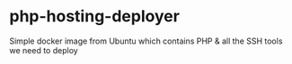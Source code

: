 # php-hosting-deployer

Simple docker image from Ubuntu which contains PHP & all the SSH tools we need to deploy
